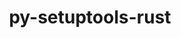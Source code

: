 ---
title: "py-setuptools-rust"
layout: cache
categories: [package, develop-2023-09-10]
meta: {"versions": ["1.6.0"], "compilers": ["apple-clang@=14.0.0", "gcc@=11.1.0", "gcc@=11.3.0", "oneapi@=2023.2.0"], "oss": ["ubuntu20.04", "ubuntu22.04", "ventura"], "platforms": ["darwin", "linux"], "targets": ["aarch64", "ppc64le", "x86_64", "x86_64_v3"], "stacks": ["e4s", "e4s-oneapi", "e4s-power", "ml-darwin-aarch64-mps", "ml-linux-x86_64-cpu", "ml-linux-x86_64-cuda", "ml-linux-x86_64-rocm", "root"], "num_specs": 7, "num_specs_by_stack": {"ml-darwin-aarch64-mps": 2, "root": 7, "e4s-power": 1, "e4s-oneapi": 1, "e4s": 1, "ml-linux-x86_64-cuda": 2, "ml-linux-x86_64-cpu": 2, "ml-linux-x86_64-rocm": 1}}
spec_details: [{"hash": "7n6od26etr7lppfdecv3uzmrjjdwlr7z", "compiler": "apple-clang@=14.0.0", "versions": ["1.6.0"], "os": "ventura", "platform": "darwin", "target": "aarch64", "variants": ["build_system=python_pip"], "stacks": ["ml-darwin-aarch64-mps", "root"], "size": "-", "tarball": "https://binaries.spack.io/releases/develop-2023-09-10/build_cache/darwin-ventura-aarch64/apple-clang-14.0.0/py-setuptools-rust-1.6.0/darwin-ventura-aarch64-apple-clang-14.0.0-py-setuptools-rust-1.6.0-7n6od26etr7lppfdecv3uzmrjjdwlr7z.spack"}, {"hash": "4dzvqg57lyqboc7wm5lbeqgzbexytglj", "compiler": "apple-clang@=14.0.0", "versions": ["1.6.0"], "os": "ventura", "platform": "darwin", "target": "aarch64", "variants": ["build_system=python_pip"], "stacks": ["ml-darwin-aarch64-mps", "root"], "size": "-", "tarball": "https://binaries.spack.io/releases/develop-2023-09-10/build_cache/darwin-ventura-aarch64/apple-clang-14.0.0/py-setuptools-rust-1.6.0/darwin-ventura-aarch64-apple-clang-14.0.0-py-setuptools-rust-1.6.0-4dzvqg57lyqboc7wm5lbeqgzbexytglj.spack"}, {"hash": "76lgtux2eqpffcoa5zr6yaa2q56iulqm", "compiler": "gcc@=11.1.0", "versions": ["1.6.0"], "os": "ubuntu20.04", "platform": "linux", "target": "ppc64le", "variants": ["build_system=python_pip"], "stacks": ["root", "e4s-power"], "size": "-", "tarball": "https://binaries.spack.io/releases/develop-2023-09-10/build_cache/linux-ubuntu20.04-ppc64le/gcc-11.1.0/py-setuptools-rust-1.6.0/linux-ubuntu20.04-ppc64le-gcc-11.1.0-py-setuptools-rust-1.6.0-76lgtux2eqpffcoa5zr6yaa2q56iulqm.spack"}, {"hash": "szesqd72ewaqkn7525pxuml7lfe4zja5", "compiler": "oneapi@=2023.2.0", "versions": ["1.6.0"], "os": "ubuntu20.04", "platform": "linux", "target": "x86_64", "variants": ["build_system=python_pip"], "stacks": ["root", "e4s-oneapi"], "size": "-", "tarball": "https://binaries.spack.io/releases/develop-2023-09-10/build_cache/linux-ubuntu20.04-x86_64/oneapi-2023.2.0/py-setuptools-rust-1.6.0/linux-ubuntu20.04-x86_64-oneapi-2023.2.0-py-setuptools-rust-1.6.0-szesqd72ewaqkn7525pxuml7lfe4zja5.spack"}, {"hash": "npmope5qx4qpfwkce7gv253kl4h6gqnd", "compiler": "gcc@=11.1.0", "versions": ["1.6.0"], "os": "ubuntu20.04", "platform": "linux", "target": "x86_64_v3", "variants": ["build_system=python_pip"], "stacks": ["e4s", "root"], "size": "-", "tarball": "https://binaries.spack.io/releases/develop-2023-09-10/build_cache/linux-ubuntu20.04-x86_64_v3/gcc-11.1.0/py-setuptools-rust-1.6.0/linux-ubuntu20.04-x86_64_v3-gcc-11.1.0-py-setuptools-rust-1.6.0-npmope5qx4qpfwkce7gv253kl4h6gqnd.spack"}, {"hash": "a7t5un672vinxfub3e2rg3n7hd5eq2ht", "compiler": "gcc@=11.3.0", "versions": ["1.6.0"], "os": "ubuntu22.04", "platform": "linux", "target": "x86_64_v3", "variants": ["build_system=python_pip"], "stacks": ["ml-linux-x86_64-cuda", "ml-linux-x86_64-cpu", "root"], "size": "-", "tarball": "https://binaries.spack.io/releases/develop-2023-09-10/build_cache/linux-ubuntu22.04-x86_64_v3/gcc-11.3.0/py-setuptools-rust-1.6.0/linux-ubuntu22.04-x86_64_v3-gcc-11.3.0-py-setuptools-rust-1.6.0-a7t5un672vinxfub3e2rg3n7hd5eq2ht.spack"}, {"hash": "gkatip2ywdo22gnnugsdymzhw3mjdhzo", "compiler": "gcc@=11.3.0", "versions": ["1.6.0"], "os": "ubuntu22.04", "platform": "linux", "target": "x86_64_v3", "variants": ["build_system=python_pip"], "stacks": ["ml-linux-x86_64-cuda", "ml-linux-x86_64-cpu", "root", "ml-linux-x86_64-rocm"], "size": "-", "tarball": "https://binaries.spack.io/releases/develop-2023-09-10/build_cache/linux-ubuntu22.04-x86_64_v3/gcc-11.3.0/py-setuptools-rust-1.6.0/linux-ubuntu22.04-x86_64_v3-gcc-11.3.0-py-setuptools-rust-1.6.0-gkatip2ywdo22gnnugsdymzhw3mjdhzo.spack"}]
---